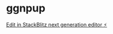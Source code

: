 # ggnpup

[Edit in StackBlitz next generation editor ⚡️](https://stackblitz.com/~/github.com/mkknts35/ggnpup)